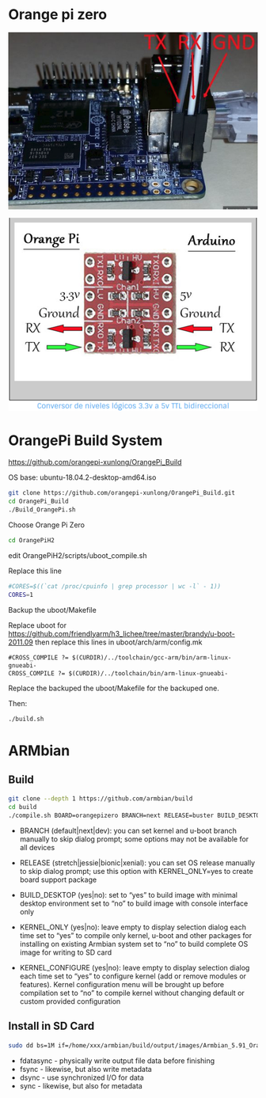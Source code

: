 <!-- TITLE: Opizero -->
<!-- SUBTITLE: A quick summary of Opizero -->


# Orange pi zero
![Screenshot From 2019 07 11 04 53 27](/uploads/electronics/screenshot-from-2019-07-11-04-53-27.png "Screenshot From 2019 07 11 04 53 27")


![Screenshot From 2019 07 11 04 50 30](/uploads/electronics/screenshot-from-2019-07-11-04-50-30.png "Screenshot From 2019 07 11 04 50 30")


# OrangePi Build System
https://github.com/orangepi-xunlong/OrangePi_Build

OS base: ubuntu-18.04.2-desktop-amd64.iso


```sh
git clone https://github.com/orangepi-xunlong/OrangePi_Build.git
cd OrangePi_Build
./Build_OrangePi.sh

```

Choose Orange Pi Zero


```sh
cd OrangePiH2

```

edit OrangePiH2/scripts/uboot_compile.sh

Replace this line

```sh
#CORES=$((`cat /proc/cpuinfo | grep processor | wc -l` - 1))
CORES=1
```

Backup the uboot/Makefile

Replace uboot for https://github.com/friendlyarm/h3_lichee/tree/master/brandy/u-boot-2011.09 then replace this lines in  uboot/arch/arm/config.mk

```text
#CROSS_COMPILE ?= $(CURDIR)/../toolchain/gcc-arm/bin/arm-linux-gnueabi-
CROSS_COMPILE ?= $(CURDIR)/../toolchain/bin/arm-linux-gnueabi-

```

Replace the backuped the uboot/Makefile for the backuped one.


Then:

```sh
./build.sh
```








# ARMbian

## Build
```sh
git clone --depth 1 https://github.com/armbian/build
cd build
./compile.sh BOARD=orangepizero BRANCH=next RELEASE=buster BUILD_DESKTOP=no KERNEL_ONLY=no KERNEL_CONFIGURE=no
```

* BRANCH (default|next|dev): you can set kernel and u-boot branch manually to skip dialog prompt; some options may not be available for all devices

* RELEASE (stretch|jessie|bionic|xenial): you can set OS release manually to skip dialog prompt; use this option with KERNEL_ONLY=yes to create board support package

* BUILD_DESKTOP (yes|no):
set to “yes” to build image with minimal desktop environment
set to “no” to build image with console interface only

* KERNEL_ONLY (yes|no): leave empty to display selection dialog each time
set to “yes” to compile only kernel, u-boot and other packages for installing on existing Armbian system
set to “no” to build complete OS image for writing to SD card

* KERNEL_CONFIGURE (yes|no):
leave empty to display selection dialog each time
set to “yes” to configure kernel (add or remove modules or features). Kernel configuration menu will be brought up before compilation
set to “no” to compile kernel without changing default or custom provided configuration


## Install in SD Card


```sh
sudo dd bs=1M if=/home/xxx/armbian/build/output/images/Armbian_5.91_Orangepizero_Debian_buster_next_4.19.57.img of=/dev/sdc conv=fdatasync
```

* fdatasync - physically write output file data before finishing
* fsync - likewise, but also write metadata
* dsync - use synchronized I/O for data
* sync - likewise, but also for metadata




